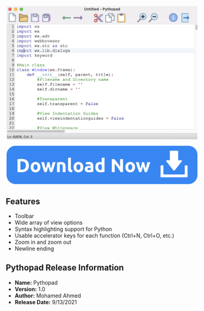 <p align="center">
  <a href="https://maltarawy.github.io/pythopad/" target="_blank">
    <img src="mac-ss.png" width = "500" alt="Screenshot"/>
  </a>
</p>
<p align="center">
  <a href="http://sourceforge.net/projects/pythopad/files/latest/download" target="_blank">
    <img src="download.png" width = "500" alt="Screenshot"/>
  </a>
</p>

## Features
- Toolbar
- Wide array of view options
- Syntax highlighting support for Python
- Usable accelerator keys for each function (Ctrl+N, Ctrl+O, etc.)
- Zoom in and zoom out
- Newline ending

## Pythopad Release Information
- **Name:** Pythopad
- **Version:** 1.0
- **Author:** Mohamed Ahmed
- **Release Date:** 9/13/2021
